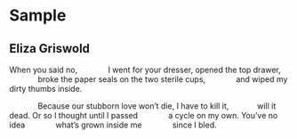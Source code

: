 # Sample
## Eliza Griswold
When you said no,
             I went for your dresser,
opened the top drawer,
             broke the paper seals
on the two sterile cups,
             and wiped my dirty
thumbs inside.

             Because our stubborn love
won’t die, I have to kill it,
            will it dead. Or so
I thought until I passed
             a cycle on my own.
You’ve no idea
             what’s grown
inside me
             since I bled.